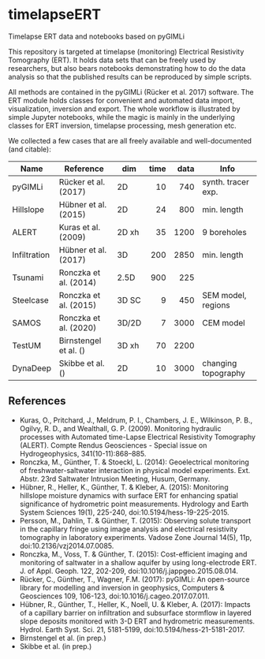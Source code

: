 # timelapseERT
Timelapse ERT data and notebooks based on pyGIMLi

This repository is targeted at timelapse (monitoring) Electrical Resistivity Tomography (ERT).
It holds data sets that can be freely used by researchers, but also bears notebooks demonstrating
how to do the data analysis so that the published results can be reproduced by simple scripts.

All methods are contained in the pyGIMLi (Rücker et al. 2017) software. The ERT module holds
classes for convenient and automated data import, visualization, inversion and export.
The whole workflow is illustrated by simple Jupyter notebooks, while the magic is mainly in
the underlying classes for ERT inversion, timelapse processing, mesh generation etc.

We collected a few cases that are all freely available and well-documented (and citable):

|Name        |Reference            |dim  |time|data |Info               |
|------------|---------------------|---  |---:|----:|-------------------|
|pyGIMLi     |Rücker et al. (2017) |2D   |  10|  740|synth. tracer exp. |
|Hillslope   |Hübner et al. (2015) |2D   |  24|  800|min. length        |
|ALERT       |Kuras et al. (2009)  |2D xh|  35| 1200|9 boreholes        |
|Infiltration|Hübner et al. (2017) |3D   | 200| 2850|min. length        |
|Tsunami     |Ronczka et al. (2014)|2.5D | 900|  225|                   |
|Steelcase   |Ronczka et al. (2015)|3D SC|   9|  450|SEM model, regions |
|SAMOS       |Ronczka et al. (2020)|3D/2D|   7| 3000|CEM model          |
|TestUM      |Birnstengel et al. ()|3D xh|  70| 2200|                   |
|DynaDeep    |Skibbe et al. ()     |2D   |  10| 3000|changing topography|


## References
* Kuras, O., Pritchard, J., Meldrum, P. I., Chambers, J. E., Wilkinson, P. B., Ogilvy, R. D., and Wealthall, G. P. (2009). Monitoring hydraulic processes with Automated time-Lapse Electrical Resistivity Tomography (ALERT). Compte Rendus Geosciences - Special issue on Hydrogeophysics, 341(10-11):868–885.
* Ronczka, M., Günther, T. & Stoeckl, L. (2014): Geoelectrical monitoring of freshwater-saltwater interaction in physical model experiments. Ext. Abstr. 23rd Saltwater Intrusion Meeting, Husum, Germany.
* Hübner, R., Heller, K., Günther, T. & Kleber, A. (2015): Monitoring hillslope moisture dynamics with surface ERT for enhancing spatial significance of hydrometric point measurements. Hydrology and Earth System Sciences 19(1), 225-240, doi:10.5194/hess-19-225-2015.
* Persson, M., Dahlin, T. & Günther, T. (2015): Observing solute transport in the capillary fringe using image analysis and electrical resistivity tomography in laboratory experiments. Vadose Zone Journal 14(5), 11p, doi:10.2136/vzj2014.07.0085.
* Ronczka, M., Voss, T. & Günther, T. (2015): Cost-efficient imaging and monitoring of saltwater in a shallow aquifer by using long-electrode ERT. J. of Appl. Geoph. 122, 202-209, doi:10.1016/j.jappgeo.2015.08.014.
* Rücker, C., Günther, T., Wagner, F.M. (2017): pyGIMLi: An open-source library for modelling and inversion in geophysics, Computers & Geosciences 109, 106-123, doi:10.1016/j.cageo.2017.07.011.
* Hübner, R., Günther, T., Heller, K., Noell, U. & Kleber, A. (2017): Impacts of a capillary barrier on infiltration and subsurface stormflow in layered slope deposits monitored with 3-D ERT and hydrometric measurements. Hydrol. Earth Syst. Sci. 21, 5181-5199, doi:10.5194/hess-21-5181-2017.
* Birnstengel et al. (in prep.)
* Skibbe et al. (in prep.)
